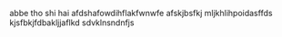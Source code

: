 
abbe tho shi hai 
afdshafowdihflakfwnwfe
afskjbsfkj
mljkhlihpoidasffds
kjsfbkjfdbakljjaflkd
sdvklnsndnfjs

